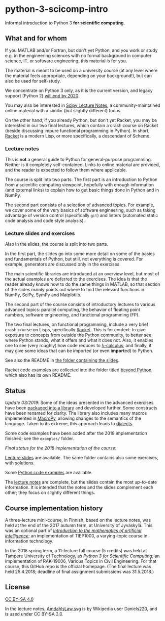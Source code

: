 # python-3-scicomp-intro

Informal introduction to Python 3 **for scientific computing**.

## What and for whom

If you MATLAB and/or Fortran, but don't yet Python, and you work or study e.g. in the engineering sciences with no formal background in computer science, IT, or software engineering, this material is for you.

The material is meant to be used on a university course (at any level where the material feels appropriate, depending on your background!), but can also be used for self-study.

We concentrate on Python 3 only, as it is the current version, and legacy support (Python 2) [will end by 2020](http://www.python3statement.org/).

You may also be interested in [Scipy Lecture Notes](https://www.scipy-lectures.org/), a community-maintained online material with a similar (but slightly different) focus.

On the other hand, if you already Python, but don't yet Racket, you may be interested in our two final lectures, which contain a crash course on Racket (beside discussing impure functional programming in Python). In short, [Racket](http://racket-lang.org/) is a modern Lisp, or more specifically, a descendant of Scheme.

### Lecture notes ###

This is **not** a general guide to Python for general-purpose programming. Neither is it completely self-contained. Links to online material are provided, and the reader is expected to follow them where applicable.

The course is split into two parts. The first part is an introduction to Python from a scientific computing viewpoint, hopefully with enough information (and external links) to explain how to get basic things done in Python and in NumPy.

The second part consists of a selection of advanced topics. For example, we cover some of the very basics of software engineering, such as taking advantage of version control (specifically `git`) and linters (automated static code analysis and code style analysis).

### Lecture slides and exercises ###

Also in the slides, the course is split into two parts.

In the first part, the slides go into some more detail on some of the basics and fundamentals of Python, but still, not everything is covered. For example, generators are discussed only in the exercises.

The main scientific libraries are introduced at an overview level, but most of the actual examples are deferred to the exercises. The idea is that the reader already knows how to do the same things in MATLAB, so that section of the slides mainly points out where to find the relevant functions in NumPy, SciPy, SymPy and Matplotlib.

The second part of the course consists of introductory lectures to various advanced topics: parallel computing, the behavior of floating point numbers, software engineering, and functional programming (FP).

The two final lectures, on functional programming, include a very brief crash course on Lisps, specifically [Racket](http://racket-lang.org/). This is for context: to give exposure to concepts from outside the Python community, to better see where Python stands, what it offers and what it does not. Also, it enables one to see (very roughly) how code reduces to [λ-calculus](https://en.wikipedia.org/wiki/Lambda_calculus); and finally, it may give some ideas that can be imported (or even **import**ed) to Python.

See also the README in [the folder containing the slides](lecture_slides/).

Racket code examples are collected into the folder titled [beyond Python](examples/beyond_python/), which also has its own README.

## Status

*Update 03/2019*: Some of the ideas presented in the advanced exercises have been [packaged into a library](https://github.com/Technologicat/unpythonic) and developed further. Some constructs have been renamed for clarity. The library also includes many macros implemented in [MacroPy](https://github.com/azazel75/macropy), allowing changes to the semantics of the language. Taken to its extreme, this approach leads to [dialects](https://github.com/Technologicat/pydialect).

Some code examples have been added after the 2018 implementation finished; see the ``examples/`` folder.

*Final status for the 2018 implementation of the course*:

[Lecture slides](lecture_slides/) are available. The same folder contains also some exercises, with solutions.

Some [Python code examples](examples/) are available.

The [lecture notes](python_scicomp_notes.pdf) are complete, but the slides contain the most up-to-date information. It is intended that the notes and the slides complement each other; they focus on slightly different things.

## Course implementation history

A three-lecture mini-course, in Finnish, based on the lecture notes, was held at the end of the 2017 autumn term, at University of Jyväskylä. This was an optional part of *[Introduction to the mathematics of artificial intelligence](https://helituominen.wordpress.com/kurssit-it/johdatus-tekoalyn-taustalla-olevaan-matematiikkaan-tiep1000-syksy-2017/)*; an implementation of TIEP1000, a varying-topic course in information technology.

In the 2018 spring term, a 11-lecture full course (5 credits) was held at Tampere University of Technology, as *Python 3 for Scientific Computing*; an implementation of RAK-19006, Various Topics in Civil Engineering. For that course, this GitHub repo is the official homepage. (The final lecture was held 25.4.2018; deadline of final assignment submissions was 31.5.2018.)

## License

[CC BY-SA 4.0](LICENSE)

In the lecture notes, [AmdahlsLaw.svg](AmdahlsLaw.svg) is by Wikipedia user Daniels220, and is used under CC BY-SA 3.0.

